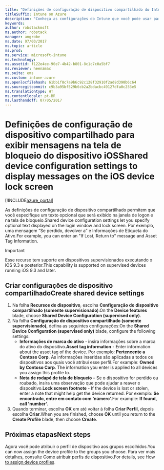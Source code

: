 ```yaml
---
title: "Definições de configuração de dispositivo compartilhado do Intune para iOS"
titleSuffix: Intune on Azure
description: "Conheça as configurações do Intune que você pode usar para exibir informações na tela de bloqueio de dispositivos iOS."
keywords: 
author: robstackmsft
ms.author: robstack
manager: angrobe
ms.date: 07/03/2017
ms.topic: article
ms.prod: 
ms.service: microsoft-intune
ms.technology: 
ms.assetid: f122e4ee-90e7-4b42-b801-8c1c7c0a5bf7
ms.reviewer: heenamac
ms.suite: ems
ms.custom: intune-azure
ms.openlocfilehash: 61bb1f8c7a9b6c92c128f32910f2ad8d390b6c64
ms.sourcegitcommit: c9b3a95bf529b6cb2a2bdacbc49127dfa0c233e5
ms.translationtype: HT
ms.contentlocale: pt-BR
ms.lasthandoff: 07/05/2017
---
```

# <span data-ttu-id="7678a-103">Definições de configuração de dispositivo compartilhado para exibir mensagens na tela de bloqueio do dispositivo iOS</span><span class="sxs-lookup"><span data-stu-id="7678a-103">Shared device configuration settings to display messages on the iOS device lock screen</span></span>
<a id="shared-device-configuration-settings-to-display-messages-on-the-ios-device-lock-screen" class="xliff"></a>

[!INCLUDE[azure_portal](./includes/azure_portal.md)]

<span data-ttu-id="7678a-104">As definições de configuração de dispositivo compartilhado permitem que você especifique um texto opcional que será exibido na janela de logon e na tela de bloqueio.</span><span class="sxs-lookup"><span data-stu-id="7678a-104">Shared device configuration settings let you specify optional text displayed on the login window and lock screen.</span></span> <span data-ttu-id="7678a-105">Por exemplo, uma mensagem “Se perdido, devolver a” e Informações de Etiqueta do Ativo.</span><span class="sxs-lookup"><span data-stu-id="7678a-105">For example, you can enter an "If Lost, Return to" message and Asset Tag Information.</span></span> 

>[!IMPORTANT]
> <span data-ttu-id="7678a-106">Esse recurso tem suporte em dispositivos supervisionados executando o iOS 9.3 e posterior.</span><span class="sxs-lookup"><span data-stu-id="7678a-106">This capability is supported on supervised devices running iOS 9.3 and later.</span></span>

## <span data-ttu-id="7678a-107">Criar configurações de dispositivo compartilhado</span><span class="sxs-lookup"><span data-stu-id="7678a-107">Create shared device settings</span></span>
<a id="create-shared-device-settings" class="xliff"></a>

1. <span data-ttu-id="7678a-108">Na folha **Recursos do dispositivo**, escolha **Configuração do dispositivo compartilhado (somente supervisionado)**.</span><span class="sxs-lookup"><span data-stu-id="7678a-108">On the **Device features** blade, choose **Shared Device Configuration (supervised only)**.</span></span>
2. <span data-ttu-id="7678a-109">Na folha **Configuração de dispositivo compartilhado (somente supervisionado)**, defina as seguintes configurações:</span><span class="sxs-lookup"><span data-stu-id="7678a-109">On the **Shared Device Configuration (supervised only)** blade, configure the following settings:</span></span>
    - <span data-ttu-id="7678a-110">**Informações de marca do ativo** - insira informações sobre a marca do ativo do dispositivo.</span><span class="sxs-lookup"><span data-stu-id="7678a-110">**Asset tag information** - Enter information about the asset tag of the device.</span></span> <span data-ttu-id="7678a-111">Por exemplo: **Pertencente a Contoso Corp**. As informações inseridas são aplicadas a todos os dispositivos aos quais você atribui esse perfil.</span><span class="sxs-lookup"><span data-stu-id="7678a-111">For example: **Owned by Contoso Corp**. The information you enter is applied to all devices you assign this profile to.</span></span>
    - <span data-ttu-id="7678a-112">**Nota de rodapé de tela de bloqueio** – Se o dispositivo for perdido ou roubado, insira uma observação que pode ajudar a reaver o dispositivo.</span><span class="sxs-lookup"><span data-stu-id="7678a-112">**Lock screen footnote** - If the device is lost or stolen, enter a note that might help get the device returned.</span></span> <span data-ttu-id="7678a-113">Por exemplo: **Se encontrado, entre em contato com ‘número’**.</span><span class="sxs-lookup"><span data-stu-id="7678a-113">For example: **If found, call 'number'**.</span></span>
3. <span data-ttu-id="7678a-114">Quando terminar, escolha **OK** em até voltar à folha **Criar Perfil**, depois escolha **Criar**.</span><span class="sxs-lookup"><span data-stu-id="7678a-114">When you are finished, choose **OK** until you return to the **Create Profile** blade, then choose **Create**.</span></span> 


## <span data-ttu-id="7678a-115">Próximas etapas</span><span class="sxs-lookup"><span data-stu-id="7678a-115">Next steps</span></span>
<a id="next-steps" class="xliff"></a>

<span data-ttu-id="7678a-116">Agora você pode atribuir o perfil de dispositivo aos grupos escolhidos.</span><span class="sxs-lookup"><span data-stu-id="7678a-116">You can now assign the device profile to the groups you choose.</span></span> <span data-ttu-id="7678a-117">Para ver mais detalhes, consulte [Como atribuir perfis de dispositivo](device-profile-assign.md).</span><span class="sxs-lookup"><span data-stu-id="7678a-117">For details, see [How to assign device profiles](device-profile-assign.md).</span></span>
